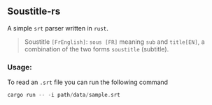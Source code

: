 ## Soustitle-rs

A simple `srt` parser written in `rust`.

>Soustitle `[FrEnglish]`: `sous [FR]` meaning `sub` and `title[EN]`, a combination of the two forms `soustitle` (subtitle).

### Usage: 
To read an `.srt` file you can run the following command
```rust
cargo run -- -i path/data/sample.srt
```